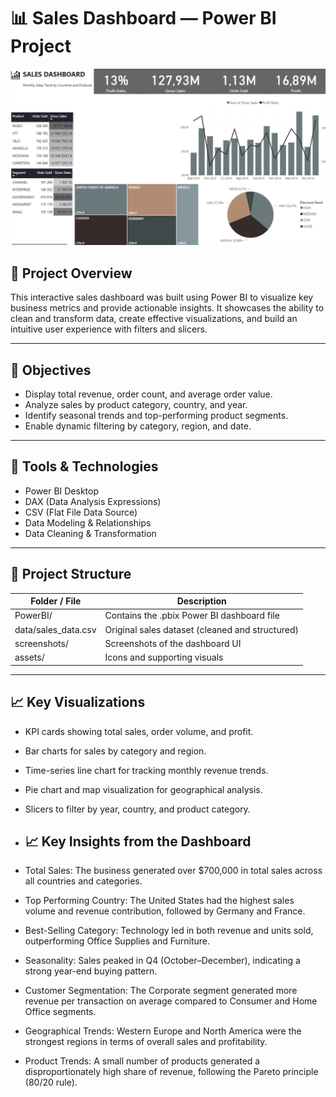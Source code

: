 # 📊 Sales Dashboard — Power BI Project

![Dashboard Screenshot](https://github.com/ihoromelchenko/sales-dashboard-powerb/blob/main/%D0%97%D0%BD%D1%96%D0%BC%D0%BE%D0%BA%20%D0%B5%D0%BA%D1%80%D0%B0%D0%BD%D0%B0%202025-08-04%20125032.png)

## 📌 Project Overview

This interactive sales dashboard was built using Power BI to visualize key business metrics and provide actionable insights. It showcases the ability to clean and transform data, create effective visualizations, and build an intuitive user experience with filters and slicers.

---

## 🎯 Objectives

- Display total revenue, order count, and average order value.
- Analyze sales by product category, country, and year.
- Identify seasonal trends and top-performing product segments.
- Enable dynamic filtering by category, region, and date.

---

## 🧰 Tools & Technologies

- Power BI Desktop
- DAX (Data Analysis Expressions)
- CSV (Flat File Data Source)
- Data Modeling & Relationships
- Data Cleaning & Transformation

---

## 📂 Project Structure

| Folder / File              | Description |
|----------------------------|-------------|
| PowerBI/                 | Contains the .pbix Power BI dashboard file |
| data/sales_data.csv      | Original sales dataset (cleaned and structured) |
| screenshots/             | Screenshots of the dashboard UI |
| assets/                  | Icons and supporting visuals |

---

## 📈 Key Visualizations

- KPI cards showing total sales, order volume, and profit.
- Bar charts for sales by category and region.
- Time-series line chart for tracking monthly revenue trends.
- Pie chart and map visualization for geographical analysis.
- Slicers to filter by year, country, and product category.

- ## 📈 Key Insights from the Dashboard

- Total Sales: The business generated over $700,000 in total sales across all countries and categories.
- Top Performing Country: The United States had the highest sales volume and revenue contribution, followed by Germany and France.
- Best-Selling Category: Technology led in both revenue and units sold, outperforming Office Supplies and Furniture.
- Seasonality: Sales peaked in Q4 (October–December), indicating a strong year-end buying pattern.
- Customer Segmentation: The Corporate segment generated more revenue per transaction on average compared to Consumer and Home Office segments.
- Geographical Trends: Western Europe and North America were the strongest regions in terms of overall sales and profitability.
- Product Trends: A small number of products generated a disproportionately high share of revenue, following the Pareto principle (80/20 rule).
